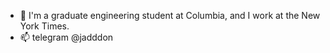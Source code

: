 - 👋 I'm a graduate engineering student at Columbia, and I work at the New York Times.
- 📫 telegram @jadddon
